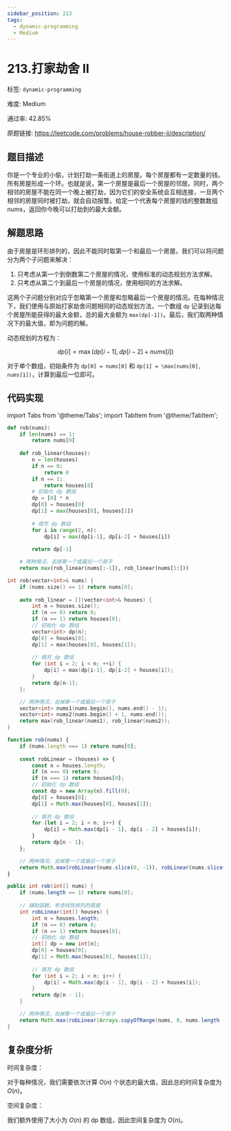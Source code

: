 ```yaml
---
sidebar_position: 213
tags:
  - dynamic-programming
  - Medium
---
```


# 213.打家劫舍 II

标签: `dynamic-programming`

难度: Medium

通过率: 42.85%

原题链接: https://leetcode.com/problems/house-robber-ii/description/

## 题目描述
你是一个专业的小偷，计划打劫一条街道上的房屋。每个房屋都有一定数量的钱。所有房屋形成一个环。也就是说，第一个房屋是最后一个房屋的邻居。同时，两个相邻的房屋不能在同一个晚上被打劫，因为它们的安全系统会互相连接，一旦两个相邻的房屋同时被打劫，就会自动报警。给定一个代表每个房屋的钱的整数数组 nums，返回你今晚可以打劫到的最大金额。

## 解题思路
由于房屋是环形排列的，因此不能同时取第一个和最后一个房屋。我们可以将问题分为两个子问题来解决：

1. 只考虑从第一个到倒数第二个房屋的情况，使用标准的动态规划方法求解。
2. 只考虑从第二个到最后一个房屋的情况，使用相同的方法求解。

这两个子问题分别对应于忽略第一个房屋和忽略最后一个房屋的情况。在每种情况下，我们使用与原始打家劫舍问题相同的动态规划方法，一个数组 `dp` 记录到达每个房屋所能获得的最大金额，总的最大金额为 `max(dp[-1])`。最后，我们取两种情况下的最大值，即为问题的解。

动态规划的方程为：

$$ dp[i] = \max(dp[i-1], dp[i-2] + nums[i]) $$

对于单个数组，初始条件为 `dp[0] = nums[0]` 和 `dp[1] = \max(nums[0], nums[1])`，计算到最后一位即可。

## 代码实现
import Tabs from '@theme/Tabs';
import TabItem from '@theme/TabItem';

<Tabs>
<TabItem value="python" label="Python">

```python
def rob(nums):
    if len(nums) == 1:
        return nums[0]
    
    def rob_linear(houses):
        n = len(houses)
        if n == 0:
            return 0
        if n == 1:
            return houses[0]
        # 初始化 dp 数组
        dp = [0] * n
        dp[0] = houses[0]
        dp[1] = max(houses[0], houses[1])
        
        # 填充 dp 数组
        for i in range(2, n):
            dp[i] = max(dp[i-1], dp[i-2] + houses[i])
        
        return dp[-1]

    # 两种情况，去掉第一个或最后一个房子
    return max(rob_linear(nums[:-1]), rob_linear(nums[1:]))
```

</TabItem>
<TabItem value="cpp" label="C++">

```cpp
int rob(vector<int>& nums) {
    if (nums.size() == 1) return nums[0];
    
    auto rob_linear = [](vector<int>& houses) {
        int n = houses.size();
        if (n == 0) return 0;
        if (n == 1) return houses[0];
        // 初始化 dp 数组
        vector<int> dp(n);
        dp[0] = houses[0];
        dp[1] = max(houses[0], houses[1]);
        
        // 填充 dp 数组
        for (int i = 2; i < n; ++i) {
            dp[i] = max(dp[i-1], dp[i-2] + houses[i]);
        }
        return dp[n-1];
    };

    // 两种情况，去掉第一个或最后一个房子
    vector<int> nums1(nums.begin(), nums.end() - 1);
    vector<int> nums2(nums.begin() + 1, nums.end());
    return max(rob_linear(nums1), rob_linear(nums2));
}
```

</TabItem>
<TabItem value="javascript" label="JavaScript">

```javascript
function rob(nums) {
    if (nums.length === 1) return nums[0];
    
    const robLinear = (houses) => {
        const n = houses.length;
        if (n === 0) return 0;
        if (n === 1) return houses[0];
        // 初始化 dp 数组
        const dp = new Array(n).fill(0);
        dp[0] = houses[0];
        dp[1] = Math.max(houses[0], houses[1]);
        
        // 填充 dp 数组
        for (let i = 2; i < n; i++) {
            dp[i] = Math.max(dp[i - 1], dp[i - 2] + houses[i]);
        }
        return dp[n - 1];
    };

    // 两种情况，去掉第一个或最后一个房子
    return Math.max(robLinear(nums.slice(0, -1)), robLinear(nums.slice(1)));
}
```

</TabItem>
<TabItem value="java" label="Java">

```java
public int rob(int[] nums) {
    if (nums.length == 1) return nums[0];
    
    // 辅助函数，考虑线性排列的房屋
    int robLinear(int[] houses) {
        int n = houses.length;
        if (n == 0) return 0;
        if (n == 1) return houses[0];
        // 初始化 dp 数组
        int[] dp = new int[n];
        dp[0] = houses[0];
        dp[1] = Math.max(houses[0], houses[1]);
        
        // 填充 dp 数组
        for (int i = 2; i < n; i++) {
            dp[i] = Math.max(dp[i - 1], dp[i - 2] + houses[i]);
        }
        return dp[n - 1];
    }

    // 两种情况，去掉第一个或最后一个房子
    return Math.max(robLinear(Arrays.copyOfRange(nums, 0, nums.length - 1)), robLinear(Arrays.copyOfRange(nums, 1, nums.length)));
}
```

</TabItem>
</Tabs>

## 复杂度分析
时间复杂度：

对于每种情况，我们需要依次计算 $O(n)$ 个状态的最大值，因此总的时间复杂度为 $O(n)$。


空间复杂度：

我们额外使用了大小为 $O(n)$ 的 dp 数组，因此空间复杂度为 $O(n)$。
